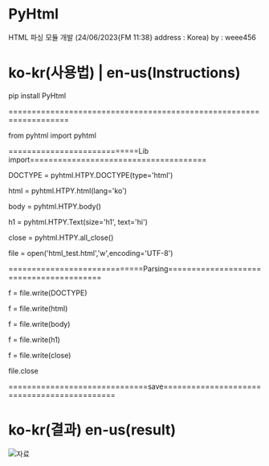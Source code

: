 # PyHtml
HTML 파싱  모듈 개발 (24/06/2023{FM 11:38} address : Korea) by : weee456

# ko-kr(사용법) | en-us(Instructions)

pip install PyHtml

===================================================================

from pyhtml import pyhtml

============================Lib import======================================

DOCTYPE = pyhtml.HTPY.DOCTYPE(type='html')

html = pyhtml.HTPY.html(lang='ko')

body = pyhtml.HTPY.body()

h1 = pyhtml.HTPY.Text(size='h1', text='hi')

close = pyhtml.HTPY.all_close()

file = open('html_test.html','w',encoding='UTF-8')

=============================Parsing========================================

f = file.write(DOCTYPE)

f = file.write(html)

f = file.write(body)

f = file.write(h1)

f = file.write(close)

file.close

==============================save============================================

# ko-kr(결과) en-us(result)



![자료](https://github.com/weee456/PyHtml-yobi/assets/133841941/9e8a55a6-64d5-418e-b8f9-7e03af978635)





